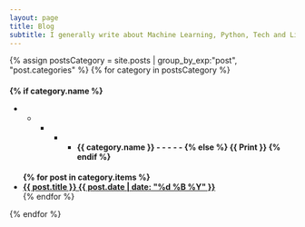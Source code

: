 ```yaml
---
layout: page
title: Blog
subtitle: I generally write about Machine Learning, Python, Tech and Linux tips.
---
```


<div>
{% assign postsCategory = site.posts | group_by_exp:"post", "post.categories"  %}
{% for category in postsCategory %}
<h4 class="post-teaser__month">

{% if category.name %} 
- - - - -  {{ category.name }} - - - - - 
{% else %} 
{{ Print }} 
{% endif %}

</h4>
<strong>
<ul class="list-posts">
{% for post in category.items %}
<li class="post-teaser">
<a href="{{ post.url | prepend: site.baseurl }}">
<span class="post-teaser__title">{{ post.title }}</span>
<span class="post-teaser__date">{{ post.date | date: "%d %B %Y" }}</span>
</strong>
</a>
</li>
{% endfor %}
</ul>
{% endfor %}
</div>
